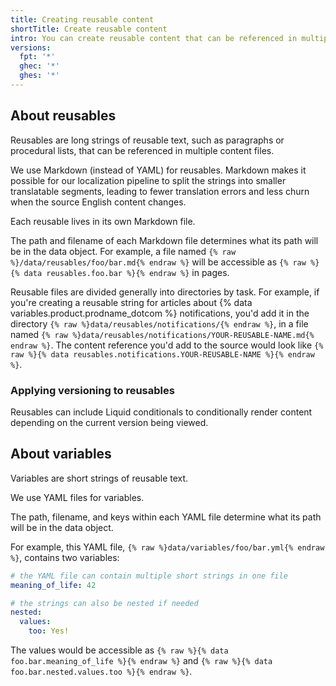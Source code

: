 ```yaml
---
title: Creating reusable content
shortTitle: Create reusable content
intro: You can create reusable content that can be referenced in multiple content files.
versions:
  fpt: '*'
  ghec: '*'
  ghes: '*'
---
```


## About reusables

Reusables are long strings of reusable text, such as paragraphs or procedural lists, that can be referenced in multiple content files.

We use Markdown (instead of YAML) for reusables. Markdown makes it possible for our localization pipeline to split the strings into smaller translatable segments, leading to fewer translation errors and less churn when the source English content changes.

Each reusable lives in its own Markdown file.

The path and filename of each Markdown file determines what its path will be in the data object. For example, a file named `{% raw %}/data/reusables/foo/bar.md{% endraw %}` will be accessible as `{% raw %}{% data reusables.foo.bar %}{% endraw %}` in pages.

Reusable files are divided generally into directories by task. For example, if you're creating a reusable string for articles about {% data variables.product.prodname_dotcom %} notifications, you'd add it in the directory `{% raw %}data/reusables/notifications/{% endraw %}`, in a file named `{% raw %}data/reusables/notifications/YOUR-REUSABLE-NAME.md{% endraw %}`. The content reference you'd add to the source would look like `{% raw %}{% data reusables.notifications.YOUR-REUSABLE-NAME %}{% endraw %}`.

### Applying versioning to reusables

Reusables can include Liquid conditionals to conditionally render content depending on the current version being viewed. <!-- For more information, see [AUTOTITLE](/contributing/syntax-and-versioning-for-github-docs/using-markdown-and-liquid-in-github-docs). -->

## About variables

Variables are short strings of reusable text.

We use YAML files for variables.

The path, filename, and keys within each YAML file determine what its path will be in the data object.

For example, this YAML file, `{% raw %}data/variables/foo/bar.yml{% endraw %}`, contains two variables:

```yaml
# the YAML file can contain multiple short strings in one file
meaning_of_life: 42

# the strings can also be nested if needed
nested:
  values:
    too: Yes!
```

The values would be accessible as `{% raw %}{% data foo.bar.meaning_of_life %}{% endraw %}` and `{% raw %}{% data foo.bar.nested.values.too %}{% endraw %}`.
